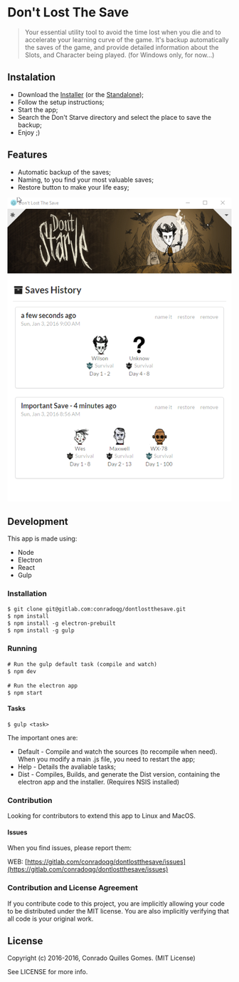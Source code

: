 # Don't Lost The Save
> Your essential utility tool to avoid the time lost when you die and to accelerate your learning curve of the game. It's backup automatically the saves of the game, and provide detailed information about the Slots, and Character being played. (for Windows only, for now...)

## Instalation

* Download the [Installer](https://s3-sa-east-1.amazonaws.com/releases.conradoqg.eti.br/dontlostthesave/dontlostthesaveSetup0.0.1.exe) (or the [Standalone](https://s3-sa-east-1.amazonaws.com/releases.conradoqg.eti.br/dontlostthesave/dontlostthesaveStandalone0.0.1.zip));
* Follow the setup instructions;
* Start the app;
* Search the Don't Starve directory and select the place to save the backup;
* Enjoy ;)

## Features

* Automatic backup of the saves;
* Naming, to you find your most valuable saves;
* Restore button to make your life easy;

![Screenshot](resources/screenshots/sampleData.png)

## Development

This app is made using:
* Node
* Electron
* React
* Gulp

### Installation

    $ git clone git@gitlab.com:conradoqg/dontlostthesave.git
    $ npm install
    $ npm install -g electron-prebuilt
    $ npm install -g gulp

### Running

    # Run the gulp default task (compile and watch)
    $ npm dev

    # Run the electron app
    $ npm start

#### Tasks

    $ gulp <task>

The important ones are:
* Default - Compile and watch the sources (to recompile when need). When you modify a main .js file, you need to restart the app;
* Help - Details the avaliable tasks;
* Dist - Compiles, Builds, and generate the Dist version, containing the electron app and the installer. (Requires NSIS installed)

### Contribution

Looking for contributors to extend this app to Linux and MacOS.

#### Issues

When you find issues, please report them:

WEB: [https://gitlab.com/conradoqg/dontlostthesave/issues](https://gitlab.com/conradoqg/dontlostthesave/issues)


### Contribution and License Agreement

If you contribute code to this project, you are implicitly allowing your code
to be distributed under the MIT license. You are also implicitly verifying that
all code is your original work.

## License

Copyright (c) 2016-2016, Conrado Quilles Gomes. (MIT License)

See LICENSE for more info.